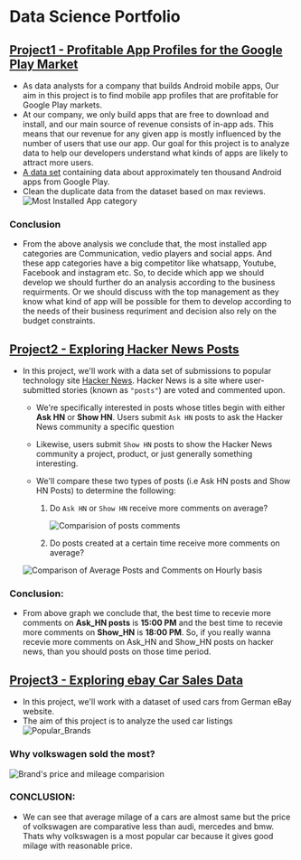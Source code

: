# Data Science Portfolio


## [Project1 - Profitable App Profiles for the Google Play Market](https://github.com/Fiza-Iftikhar/Data_Science_Projects/tree/main/Project1-Profitable%20App)
   - As data analysts for a company that builds Android mobile apps, Our aim in this project is to find mobile app profiles that are profitable for Google Play markets. 
   - At our company, we only build apps that are free to download and install, and our main source of revenue consists of in-app ads. This means that our revenue for any given app is mostly influenced by the number of users that use our app. Our goal for this project is to analyze data to help our developers understand what kinds of apps are likely to attract more users.
- [A data set](https://www.kaggle.com/lava18/google-play-store-apps/home) containing data about approximately ten thousand Android apps from Google Play.
- Clean the duplicate data from the dataset based on max reviews.
![Most Installed App category](https://user-images.githubusercontent.com/70064467/121635298-d8413c80-ca3a-11eb-99e7-da0b92a314ad.png)
### Conclusion
   - From the above analysis we conclude that, the most installed app categories are Communication, vedio players and social apps. And these app categories have a big competitor like whatsapp, Youtube, Facebook and instagram etc. So, to decide which app we should develop we should further do an analysis according to the business requirments. Or we should discuss with the top management as they know what kind of app will be possible for them to develop according to the needs of their business requriment and decision also rely on the budget constraints.



## [Project2 - Exploring Hacker News Posts](https://github.com/Fiza-Iftikhar/Data_Science_Projects/tree/main/Project2-Hacker%20News)
- In this project, we'll work with a data set of submissions to popular technology site [Hacker News](https://news.ycombinator.com/). Hacker News is a site where user-submitted stories (known as `"posts"`) are voted and commented upon.
   - We're specifically interested in posts whose titles begin with either **Ask HN** or **Show HN**. Users submit `Ask HN` posts to ask the Hacker News community a specific question
   - Likewise, users submit `Show HN` posts to show the Hacker News community a project, product, or just generally something interesting.
   - We'll compare these two types of posts (i.e Ask HN posts and Show HN Posts) to determine the following:

        1. Do `Ask HN` or `Show HN` receive more comments on average?

            ![Comparision of posts comments](https://user-images.githubusercontent.com/70064467/122598764-1f729300-d022-11eb-8787-7f416f20bbf2.png)

        2. Do posts created at a certain time receive more comments on average?
        
   ![Comparison of Average Posts and Comments on Hourly basis](https://user-images.githubusercontent.com/70064467/122598784-27323780-d022-11eb-90af-0eac17ab321a.png)
    
### Conclusion:
 - From above graph we conclude that, the best time to recevie more comments on **Ask_HN posts** is **15:00 PM** and the best time to recevie more comments on **Show_HN** is **18:00 PM**. So, if you really wanna recevie more comments on Ask_HN and Show_HN posts on hacker news, than you should posts on those time period.




## [Project3 - Exploring ebay Car Sales Data](https://github.com/Fiza-Iftikhar/Data_Science_Projects/tree/main/Project3-Exploring%20Car%20Sales%20Data)
   - In this project, we'll work with a dataset of used cars from German eBay website.
   - The aim of this project is to analyze the used car listings
    ![Popular_Brands](https://user-images.githubusercontent.com/70064467/122636919-a6665080-d0a0-11eb-8301-833b818d95f4.png)
### Why volkswagen sold the most?
   ![Brand's price and mileage comparision](https://user-images.githubusercontent.com/70064467/122637834-8d13d300-d0a5-11eb-9f4e-0754600f1c49.png)  
### CONCLUSION:
   - We can see that average milage of a cars are almost same but the price of volkswagen are comparative less than audi, mercedes and bmw. Thats why volkswagen is a most popular car because it gives good milage with reasonable price.

